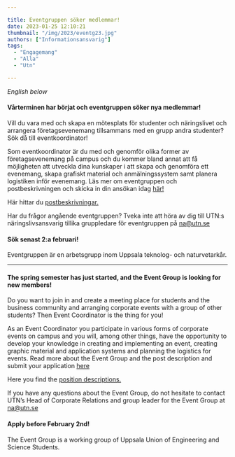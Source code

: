 ```yaml
---

title: Eventgruppen söker medlemmar!
date: 2023-01-25 12:10:21
thumbnail: "/img/2023/eventg23.jpg"
authors: ["Informationsansvarig"]
tags: 
  - "Engagemang"
  - "Alla"
  - "Utn"

---
```

*English below*

#### Vårterminen har börjat och eventgruppen söker nya medlemmar!

Vill du vara med och skapa en mötesplats för studenter och näringslivet och arrangera företagsevenemang tillsammans med en grupp andra studenter? Sök då till eventkoordinator!

Som eventkoordinator är du med och genomför olika former av företagsevenemang på campus och du kommer bland annat att få möjligheten att utveckla dina kunskaper i att skapa och genomföra ett evenemang, skapa grafiskt material och anmälningssystem samt planera logistiken inför evenemang. Läs mer om eventgruppen och postbeskrivningen och skicka in din ansökan idag [här!](https://apply.utn.se/)

Här hittar du [postbeskrivningar.](https://drive.google.com/.../0B8uSEPFZ2uc7RU1OMlVpNGdieU0) 

Har du frågor angående eventgruppen? Tveka inte att höra av dig till UTN:s näringslivsansvarig tillika gruppledare för eventgruppen på na@utn.se

#### Sök senast 2:a februari!

Eventgruppen är en arbetsgrupp inom Uppsala teknolog- och naturvetarkår.
__________________________________________________________________________________________________
#### The spring semester has just started, and the Event Group is looking for new members!

Do you want to join in and create a meeting place for students and the business community and arranging corporate events with a group of other students? Then Event Coordinator is the thing for you!

As an Event Coordinator you participate in various forms of corporate events on campus and you will, among other things, have the opportunity to develop your knowledge in creating and implementing an event, creating graphic material and application systems and planning the logistics for events. Read more about the Event Group and the post description and submit your application [here](https://apply.utn.se/)

Here you find the [position descriptions.](https://drive.google.com/.../0B8uSEPFZ2uc7RU1OMlVpNGdieU0)

If you have any questions about the Event Group, do not hesitate to contact UTN’s Head of Corporate Relations and group leader for the Event Group at na@utn.se

#### Apply before February 2nd!

The Event Group is a working group of Uppsala Union of Engineering and Science Students.